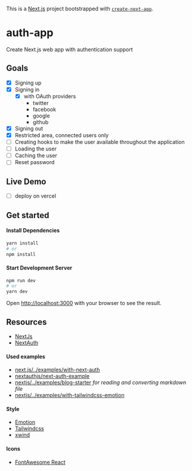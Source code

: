 This is a [Next.js](https://nextjs.org/) project bootstrapped with [`create-next-app`](https://github.com/vercel/next.js/tree/canary/packages/create-next-app).

# auth-app

Create Next.js web app with authentication support

## Goals

- [X] Signing up
- [X] Signing in
    - [X] with OAuth providers
        - twitter
        - facebook
        - google
        - github
- [X] Signing out
- [X] Restricted area, connected users only
- [ ] Creating hooks to make the user available throughout the application
- [ ] Loading the user
- [ ] Caching the user
- [ ] Reset password

## Live Demo
- [ ] deploy on vercel

## Get started
#### Install Dependencies
```bash 
yarn install
# or
npm install 
```

#### Start Development Server
```bash
npm run dev
# or
yarn dev
```
Open [http://localhost:3000](http://localhost:3000) with your browser to see the result.

## Resources
- [NextJs](https://nextjs.org/)
- [NextAuth](https://next-auth.js.org/)
#### Used examples
- [next.js/../examples/with-next-auth](https://github.com/vercel/next.js/tree/canary/examples/with-next-auth)
- [nextauthjs/next-auth-example](https://github.com/nextauthjs/next-auth-example)
- [nextjs/../examples/blog-starter](https://github.com/vercel/next.js/tree/canary/examples/blog-starter) _for reading and converting markdown file_
- [nextjs/../examples/with-tailwindcss-emotion](https://github.com/vercel/next.js/tree/canary/examples/with-tailwindcss-emotion)
#### Style
- [Emotion](https://emotion.sh/)
- [Tailwindcss](https://tailwindcss.com/) 
- [xwind](https://github.com/Arthie/xwind)
#### Icons 
- [FontAwesome React](https://fontawesome.com/how-to-use/on-the-web/using-with/react)
